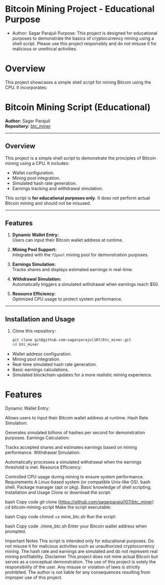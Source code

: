 # Bitcoin Mining Project - Educational Purpose
* Author: Sagar Parajuli
Purpose: This project is designed for educational purposes to demonstrate the basics of cryptocurrency mining using a shell script. 
Please use this project responsibly and do not misuse it for malicious or unethical activities.
# Overview
This project showcases a simple shell script for mining Bitcoin using the CPU. It incorporates:

# Bitcoin Mining Script (Educational)

**Author:** Sagar Parajuli  
**Repository:** [btc_miner](https://github.com/sagarparajul107/btc_miner)  

---

## Overview

This project is a simple shell script to demonstrate the principles of Bitcoin mining using a CPU. It includes:
- Wallet configuration.
- Mining pool integration.
- Simulated hash rate generation.
- Earnings tracking and withdrawal simulation.

This script is **for educational purposes only**. It does not perform actual Bitcoin mining and should not be misused.

---

## Features

1. **Dynamic Wallet Entry:**  
   Users can input their Bitcoin wallet address at runtime.

2. **Mining Pool Support:**  
   Integrated with the `f2pool` mining pool for demonstration purposes.

3. **Earnings Simulation:**  
   Tracks shares and displays estimated earnings in real-time.

4. **Withdrawal Simulation:**  
   Automatically triggers a simulated withdrawal when earnings reach $50.

5. **Resource Efficiency:**  
   Optimized CPU usage to protect system performance.

---

## Installation and Usage

1. Clone this repository:
   ```bash
   git clone git@github.com:sagarparajul107/btc_miner.git
   cd btc_miner


* Wallet address configuration.
* Mining pool integration.
* Real-time simulated hash rate generation.
* Basic earnings calculations.
* Simulated blockchain updates for a more realistic mining experience.
 # Features
Dynamic Wallet Entry:

Allows users to input their Bitcoin wallet address at runtime.
Hash Rate Simulation:

Generates simulated billions of hashes per second for demonstration purposes.
Earnings Calculation:

Tracks accepted shares and estimates earnings based on mining performance.
Withdrawal Simulation:

Automatically processes a simulated withdrawal when the earnings threshold is met.
Resource Efficiency:

Controlled CPU usage during mining to ensure system performance.
Requirements
A Linux-based system (or compatible Unix-like OS).
bash shell.
Package manager (apt or pkg).
Basic knowledge of shell scripting.
Installation and Usage
Clone or download the script:

bash
Copy code
git clone (https://github.com/sagarparajul107/btc_miner)
cd bitcoin-mining-script
Make the script executable:

bash
Copy code
chmod +x mine_btc.sh
Run the script:

bash
Copy code
./mine_btc.sh
Enter your Bitcoin wallet address when prompted.

Important Notes
This script is intended only for educational purposes.
Do not misuse it for malicious activities such as unauthorized cryptocurrency mining.
The hash rate and earnings are simulated and do not represent real mining profitability.
Disclaimer
This project does not mine actual Bitcoin but serves as a conceptual demonstration. The use of this project is solely the responsibility of the user. Any misuse or violation of laws is strictly prohibited. The author is not liable for any consequences resulting from improper use of this project.

